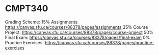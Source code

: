 # CMPT340

Grading Scheme:
15% Assignments: https://canvas.sfu.ca/courses/88378/pages/assignments
35% Course Project: https://canvas.sfu.ca/courses/88378/pages/course-project
50% Final Exam: https://canvas.sfu.ca/courses/88378/pages/final-exam
0% Practice Exercises: https://canvas.sfu.ca/courses/88378/pages/practice-exercises
